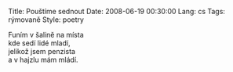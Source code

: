 Title: Pouštíme sednout
Date: 2008-06-19 00:30:00
Lang: cs
Tags: rýmovaně
Style: poetry

Funím v šalině na místa<br>
kde sedí lidé mladí,<br>
jelikož jsem penzista<br>
a v hajzlu mám mládí.
